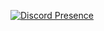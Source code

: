 [![Discord Presence](https://lanyard.cnrad.dev/api/262340959004524545)](https://discord.com/users/262340959004524545)
